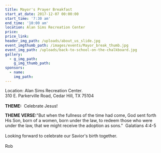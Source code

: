 ```yaml
---
title: Mayor's Prayer Breakfast
start_at_date: 2017-12-07 00:00:00
start_time: '7:30 am'
end_time: '10:00 am'
location: Alan Sims Recreation Center
price:
price_link:
header_img_path: /uploads/about_us_slide.jpg
event_imgthumb_path: /images/events/Mayor_break_thumb.jpg
event_img_path: /uploads/back-to-school-on-the-chalkboard.jpg
gallery:
  - g_img_path:
    g_img_thumb_path:
sponsors:
  - name:
    img_path:
---
```



Location: Alan Sims Recreation Center.<br>310 E. Parkerville Road, Cedar Hill, TX 75104<br><br>**THEME:**&nbsp; Celebrate Jesus!

**THEME VERSE:**"But when the fullness of the time had come, God sent forth His Son, born of a women, born under the law, to redeem those who were under the law, that we might receive the adoption as sons." &nbsp;Galatians 4:4-5<br><br>Looking forward to celebrate our Savior's birth together.<br><br>Rob